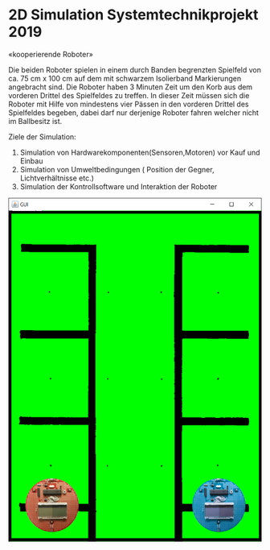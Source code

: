 # 2D Simulation Systemtechnikprojekt 2019
«kooperierende Roboter»

Die beiden Roboter spielen in einem durch Banden begrenzten Spielfeld von ca. 75 cm x 100 cm auf dem mit schwarzem Isolierband Markierungen angebracht sind. Die Roboter haben 3 Minuten Zeit um den Korb aus dem vorderen Drittel des Spielfeldes zu treffen. In dieser Zeit müssen sich die Roboter mit Hilfe von mindestens vier Pässen in den vorderen Drittel des Spielfeldes begeben, dabei darf nur derjenige Roboter fahren welcher nicht im Ballbesitz ist.

Ziele der Simulation:

1) Simulation von Hardwarekomponenten(Sensoren,Motoren) vor Kauf und Einbau
2) Simulation von Umweltbedingungen ( Position der Gegner, Lichtverhältnisse etc.)
3) Simulation der Kontrollsoftware und Interaktion der Roboter 




![Spielfeld](images/preview.png?raw=true "Title")
